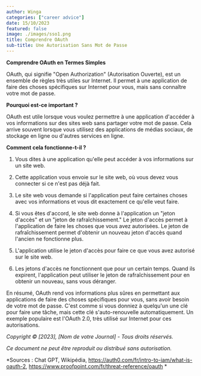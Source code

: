 ```yaml
---
author: Winga
categories: ["career advice"]
date: 15/10/2023
featured: false
image: ./images/sso1.png
title: Comprendre OAuth
sub-title: Une Autorisation Sans Mot de Passe
---
```


**Comprendre OAuth en Termes Simples**

OAuth, qui signifie "Open Authorization" (Autorisation Ouverte), est un ensemble de règles très utiles sur Internet. Il permet à une application de faire des choses spécifiques sur Internet pour vous, mais sans connaître votre mot de passe.

**Pourquoi est-ce important ?**

OAuth est utile lorsque vous voulez permettre à une application d'accéder à vos informations sur des sites web sans partager votre mot de passe. Cela arrive souvent lorsque vous utilisez des applications de médias sociaux, de stockage en ligne ou d'autres services en ligne.

**Comment cela fonctionne-t-il ?**

1. Vous dites à une application qu'elle peut accéder à vos informations sur un site web.

2. Cette application vous envoie sur le site web, où vous devez vous connecter si ce n'est pas déjà fait.

3. Le site web vous demande si l'application peut faire certaines choses avec vos informations et vous dit exactement ce qu'elle veut faire.

4. Si vous êtes d'accord, le site web donne à l'application un "jeton d'accès" et un "jeton de rafraîchissement." Le jeton d'accès permet à l'application de faire les choses que vous avez autorisées. Le jeton de rafraîchissement permet d'obtenir un nouveau jeton d'accès quand l'ancien ne fonctionne plus.

5. L'application utilise le jeton d'accès pour faire ce que vous avez autorisé sur le site web.

6. Les jetons d'accès ne fonctionnent que pour un certain temps. Quand ils expirent, l'application peut utiliser le jeton de rafraîchissement pour en obtenir un nouveau, sans vous déranger.

En résumé, OAuth rend vos informations plus sûres en permettant aux applications de faire des choses spécifiques pour vous, sans avoir besoin de votre mot de passe. C'est comme si vous donniez à quelqu'un une clé pour faire une tâche, mais cette clé s'auto-renouvelle automatiquement. Un exemple populaire est l'OAuth 2.0, très utilisé sur Internet pour ces autorisations.


*Copyright © [2023], [Nom de votre Journal] - Tous droits réservés.*

*Ce document ne peut être reproduit ou distribué sans autorisation.*

*Sources : Chat GPT, Wikipédia, https://auth0.com/fr/intro-to-iam/what-is-oauth-2, https://www.proofpoint.com/fr/threat-reference/oauth *